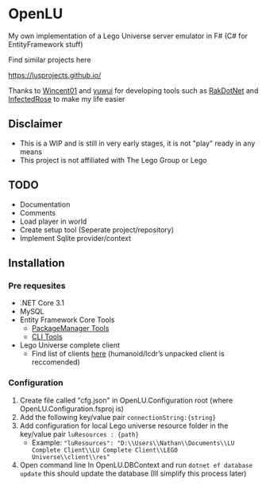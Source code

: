 


# OpenLU

My own implementation of a Lego Universe server emulator in F# (C# for EntityFramework stuff)

Find similar projects here

https://lusprojects.github.io/

Thanks to [Wincent01](https://github.com/Wincent01)  and [yuwui](https://github.com/yuwui) for developing tools such as [RakDotNet](https://github.com/yuwui/RakDotNet) and [InfectedRose](https://github.com/Wincent01/InfectedRose) to make my life easier


## Disclaimer  
* This is a WIP and is still in very early stages, it is not "play" ready in any means    
* This project is not affiliated with The Lego Group or Lego

## TODO
* Documentation
* Comments
* Load player in world
* Create setup tool (Seperate project/repository)
* Implement Sqlite provider/context

## Installation

### Pre requesites
* .NET Core 3.1
* MySQL
* Entity Framework Core Tools
   * [PackageManager Tools](https://docs.microsoft.com/en-us/ef/core/miscellaneous/cli/powershell)
   * [CLI Tools](https://docs.microsoft.com/en-us/ef/core/miscellaneous/cli/dotnet)
* Lego Universe complete client 
  * Find list of clients [here](https://docs.google.com/document/d/1XmHXWuUQqzUIOcv6SVVjaNBm4bFg9lnW4Pk1pllimEg/edit) (humanoid/lcdr’s unpacked client is reccomended)

### Configuration
1. Create file called "cfg.json" in OpenLU.Configuration root (where OpenLU.Configuration.fsproj is)
3. Add the following key/value pair `connectionString:{string}`
4. Add configuration for local Lego universe resource folder in the key/value pair `luResources : {path}`
    * Example: `"luResources": "D:\\Users\\Nathan\\Documents\\LU Complete Client\\LU Complete Client\\LEGO Universe\\client\\res"`
5. Open command line In OpenLU.DBContext and run `dotnet ef database update` this should update the database (Ill simplify this process later)
